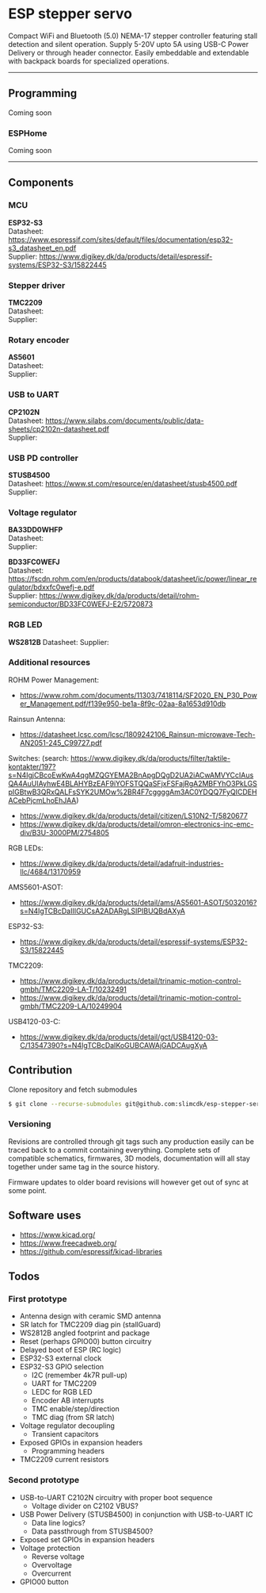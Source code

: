 # ESP stepper servo

Compact WiFi and Bluetooth (5.0) NEMA-17 stepper controller featuring stall detection and silent operation. Supply 5-20V upto 5A using USB-C Power Delivery or through header connector. Easily embeddable and extendable with backpack boards for specialized operations.



---
## Programming
Coming soon

### ESPHome
Coming soon


---
## Components

### MCU
**ESP32-S3** \
Datasheet: https://www.espressif.com/sites/default/files/documentation/esp32-s3_datasheet_en.pdf \
Supplier: https://www.digikey.dk/da/products/detail/espressif-systems/ESP32-S3/15822445


### Stepper driver
**TMC2209** \
Datasheet: \
Supplier:


### Rotary encoder
**AS5601** \
Datasheet: \
Supplier:



### USB to UART
**CP2102N** \
Datasheet: https://www.silabs.com/documents/public/data-sheets/cp2102n-datasheet.pdf \
Supplier:

### USB PD controller
**STUSB4500** \
Datasheet: https://www.st.com/resource/en/datasheet/stusb4500.pdf \
Supplier:


### Voltage regulator
**BA33DD0WHFP** \
Datasheet: \
Supplier:

**BD33FC0WEFJ** \
Datasheet: https://fscdn.rohm.com/en/products/databook/datasheet/ic/power/linear_regulator/bdxxfc0wefj-e.pdf \
Supplier: https://www.digikey.dk/da/products/detail/rohm-semiconductor/BD33FC0WEFJ-E2/5720873


### RGB LED
**WS2812B**
Datasheet:
Supplier:


### Additional resources

ROHM Power Management:
* https://www.rohm.com/documents/11303/7418114/SF2020_EN_P30_Power_Management.pdf/f139e950-be1a-8f9c-02aa-8a1653d910db

Rainsun Antenna:
* https://datasheet.lcsc.com/lcsc/1809242106_Rainsun-microwave-Tech-AN2051-245_C99727.pdf


Switches: (search: https://www.digikey.dk/da/products/filter/taktile-kontakter/197?s=N4IgjCBcoEwKwA4qgMZQGYEMA2BnApgDQgD2UA2iACwAMVYCcIAusQA4AuUIAyhwE4BLAHYBzEAF9iYOFSTQQaSFjxFSFajRgA2MBFYhO3PkLGSpIGBtwB3QRxQALFsSYK2UMOw%2BR4F7cggggAm3AC0YDQQ7FyQICDEHACebPjcmLhoEhJAA)
* https://www.digikey.dk/da/products/detail/citizen/LS10N2-T/5820677
* https://www.digikey.dk/da/products/detail/omron-electronics-inc-emc-div/B3U-3000PM/2754805

RGB LEDs:
* https://www.digikey.dk/da/products/detail/adafruit-industries-llc/4684/13170959

AMS5601-ASOT:
* https://www.digikey.dk/da/products/detail/ams/AS5601-ASOT/5032016?s=N4IgTCBcDaIIIGUCsA2ADARgLSIPIBUQBdAXyA

ESP32-S3:
* https://www.digikey.dk/da/products/detail/espressif-systems/ESP32-S3/15822445

TMC2209:
* https://www.digikey.dk/da/products/detail/trinamic-motion-control-gmbh/TMC2209-LA-T/10232491
* https://www.digikey.dk/da/products/detail/trinamic-motion-control-gmbh/TMC2209-LA/10249904


USB4120-03-C:
* https://www.digikey.dk/da/products/detail/gct/USB4120-03-C/13547390?s=N4IgTCBcDaIKoGUBCAWAjGADCAugXyA

## Contribution


Clone repository and fetch submodules
```bash
$ git clone --recurse-submodules git@github.com:slimcdk/esp-stepper-servo.git
```

### Versioning

Revisions are controlled through git tags such any production easily can be traced back to a commit containing everything. Complete sets of compatible schematics, firmwares, 3D models, documentation will all stay together under same tag in the source history.

Firmware updates to older board revisions will however get out of sync at some point.


## Software uses
* https://www.kicad.org/
* https://www.freecadweb.org/
* https://github.com/espressif/kicad-libraries



## Todos

### First prototype
* Antenna design with ceramic SMD antenna
* SR latch for TMC2209 diag pin (stallGuard)
* WS2812B angled footprint and package
* Reset (perhaps GPIO00) button circuitry
* Delayed boot of ESP (RC logic)
* ESP32-S3 external clock
* ESP32-S3 GPIO selection
    * I2C (remember 4k7R pull-up)
    * UART for TMC2209
    * LEDC for RGB LED
    * Encoder AB interrupts
    * TMC enable/step/direction
    * TMC diag (from SR latch)
* Voltage regulator decoupling
    * Transient capacitors
* Exposed GPIOs in expansion headers
    * Programming headers
* TMC2209 current resistors


### Second prototype
* USB-to-UART C2102N circuitry with proper boot sequence
    * Voltage divider on C2102 VBUS?
* USB Power Delivery (STUSB4500) in conjunction with USB-to-UART IC
    * Data line logics?
    * Data passthrough from STUSB4500?
* Exposed set GPIOs in expansion headers
* Voltage protection
    * Reverse voltage
    * Overvoltage
    * Overcurrent
* GPIO00 button

